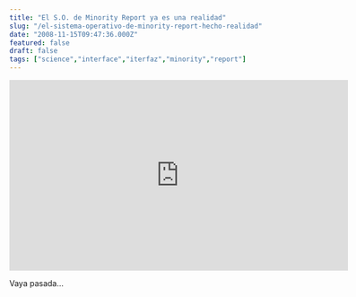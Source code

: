 ```yaml
---
title: "El S.O. de Minority Report ya es una realidad"
slug: "/el-sistema-operativo-de-minority-report-hecho-realidad"
date: "2008-11-15T09:47:36.000Z"
featured: false
draft: false
tags: ["science","interface","iterfaz","minority","report"]
---
```



<iframe allowfullscreen="" frameborder="0" height="340" mozallowfullscreen="" src="http://player.vimeo.com/video/2229299" webkitallowfullscreen="" width="604"></iframe>

Vaya pasada…



